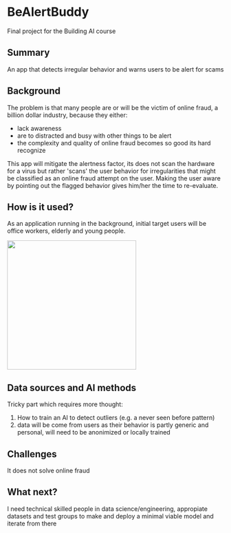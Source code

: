 <!-- This is the markdown template for the final project of the Building AI course, 
created by Reaktor Innovations and University of Helsinki. 
Copy the template, paste it to your GitHub README and edit! -->

# BeAlertBuddy

Final project for the Building AI course

## Summary

An app that detects irregular behavior and warns users to be alert for scams


## Background

The problem is that many people are or will be the victim of online fraud, a billion dollar industry, because they either:
* lack awareness
* are to distracted and busy with other things to be alert
* the complexity and quality of online fraud becomes so good its hard recognize

This app will mitigate the alertness factor, its does not scan the hardware for a virus but rather 'scans' the user behavior for irregularities that might be classified as an online fraud attempt on the user. Making the user aware by pointing out the flagged behavior gives him/her the time to re-evaluate.


## How is it used?

As an application running in the background, initial target users will be office workers, elderly and young people.

<img src="https://upload.wikimedia.org/wikipedia/commons/8/89/Qselebi2.jpg" width="300">


## Data sources and AI methods
Tricky part which requires more thought:
1. How to train an AI to detect outliers (e.g. a never seen before pattern)
2. data will be come from users as their behavior is partly generic and personal, will need to be anonimized or locally trained 

## Challenges
It does not solve online fraud

## What next?
I need technical skilled people in data science/engineering, appropiate datasets and test groups to make and deploy a minimal viable model and iterate from there




